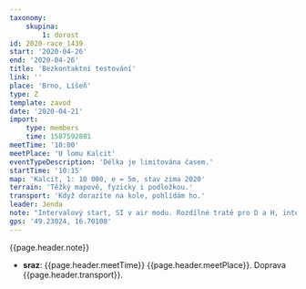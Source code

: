 ```yaml
---
taxonomy:
    skupina:
        1: dorost
id: 2020-race_1439
start: '2020-04-26'
end: '2020-04-26'
title: 'Bezkontaktní testování'
link: ''
place: 'Brno, Líšeň'
type: Z
template: zavod
date: '2020-04-21'
import:
    type: members
    time: 1587592801
meetTime: '10:00'
meetPlace: 'U lomu Kalcit'
eventTypeDescription: 'Délka je limitována časem.'
startTime: '10:15'
map: 'Kalcit, 1: 10 000, e = 5m, stav zima 2020'
terrain: 'Těžký mapově, fyzicky i podložkou.'
transport: 'Když dorazíte na kole, pohlídám ho.'
leader: Jenda
note: "Intervalový start, SI v air modu. Rozdílné tratě pro D a H, intervaly 5 minut\r\n\r\nUrčeno pro dorostence  a případně i eliťáky ZBM (aby nás nebylo moc). Pokud byste mohli jen odpoledne, napište to do přihlášky v členské sekci."
gps: '49.23024, 16.70108'
---
```

{{page.header.note}}
* **sraz**: {{page.header.meetTime}} {{page.header.meetPlace}}. Doprava {{page.header.transport}}.
